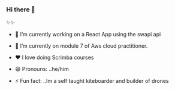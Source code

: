 ### Hi there 👋


✨✨ 



- 🔭 I’m currently working on a React App using the swapi api
- 🌱 I’m currently on module 7 of Aws cloud practitioner.

- ❤️ I love doing Scrimba courses
 

- 😄 Pronouns: ..he/him
- ⚡ Fun fact: ..Im a self taught kiteboarder and builder of drones

